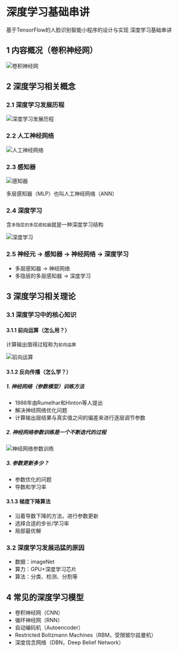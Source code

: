 # 深度学习基础串讲


基于TensorFlow的人脸识别智能小程序的设计与实现 深度学习基础串讲

<!--more-->

## 1 内容概况（卷积神经网）

![卷积神经网](1.jpg)

## 2 深度学习相关概念

### 2.1 深度学习发展历程

![深度学习发展历程](2.jpg)

### 2.2 人工神经网络

![人工神经网络](3.jpg)

### 2.3 感知器

![感知器](4.jpg)

多层感知器（MLP）也叫人工神经网络（ANN）

### 2.4 深度学习

含`多隐层的多层感知器`就是一种深度学习结构

![深度学习](5.jpg)

### 2.5 神经元 -> 感知器 -> 神经网络 -> 深度学习

* 多层感知器 -> 神经网络
* 多隐层的多层感知器 -> 深度学习

## 3 深度学习相关理论

### 3.1 深度学习中的核心知识

#### 3.1.1 前向运算（怎么用？）

计算输出值得过程称为`前向运算`

![前向运算](6.jpg)

#### 3.1.2 反向传播（怎么学？）

##### 1. 神经网络（参数模型）训练方法

* 1986年由Rumelhar和Hinton等人提出
* 解决神经网络优化问题
* 计算输出层结果与真实值之间的偏差来进行逐层调节参数

##### 2. 神经网络参数训练是一个不断迭代的过程

![神经网络参数训练](7.jpg)

##### 3. 参数更新多少？

* 参数优化的问题
* 导数和学习率

#### 3.1.3 梯度下降算法

* 沿着导数下降的方法，进行参数更新
* 选择合适的步长/学习率
* 局部最优解

### 3.2 深度学习发展迅猛的原因

* 数据：imageNet
* 算力：GPU+深度学习芯片
* 算法：分类、检测、分割等

## 4 常见的深度学习模型

* 卷积神经网（CNN）
* 循环神经网（RNN）
* 自动编码机（Autoencoder）
* Restricted Boltzmann Machines（RBM，受限玻尔兹曼机）
* 深度信念网络（DBN，Deep Belief Network）
